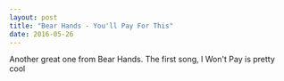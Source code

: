 ```yaml
---
layout: post
title: "Bear Hands - You'll Pay For This"
date: 2016-05-26
---
```


Another great one from Bear Hands.  The first song, I Won't Pay is pretty cool
